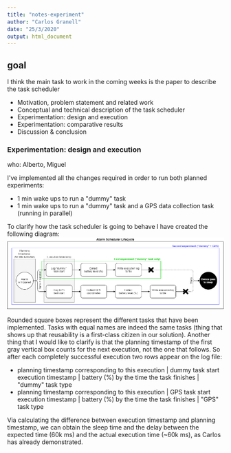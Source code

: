 ```yaml
---
title: "notes-experiment"
author: "Carlos Granell"
date: "25/3/2020"
output: html_document
---
```


## goal

I think the main task to work in the coming weeks is the paper to describe the task scheduler

* Motivation, problem statement and related work
* Conceptual and technical description of the task scheduler
* Experimentation: design and execution
* Experimentation: comparative results
* Discussion & conclusion


### Experimentation: design and execution

who: Alberto, Miguel

I've implemented all the changes required in order to run both planned experiments:
* 1 min wake ups to run a "dummy" task
* 1 min wake ups to run a "dummy" task and a GPS data collection task (running in parallel)

To clarify how the task scheduler is going to behave I have created the following diagram:
![](exp-design.png)

Rounded square boxes represent the different tasks that have been implemented. Tasks with equal names are indeed the same tasks (thing that shows up that reusability is a first-class citizen in our solution). Another thing that I would like to clarify is that the planning timestamp of the first gray vertical box counts for the next execution, not the one that follows. So after each completely successful execution two rows appear on the log file:

* planning timestamp corresponding to this execution | dummy task start execution timestamp | battery (%) by the time the task finishes | "dummy" task type
* planning timestamp corresponding to this execution | GPS task start execution timestamp | battery (%) by the time the task finishes | "GPS" task type

Via calculating the difference between execution timestamp and planning timestamp, we can obtain the sleep time and the delay between the expected time (60k ms) and the actual execution time (~60k ms), as Carlos has already demonstrated.
